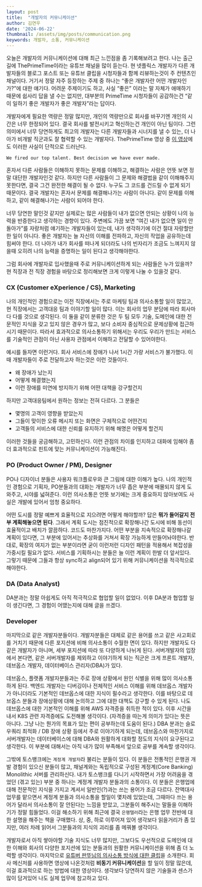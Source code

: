```yaml
---
layout: post
title:  "개발자의 커뮤니케이션"
author: 김연우
date: '2024-06-22'
thumbnail: /assets/img/posts/communication.png
keywords: 개발자, 소통, 커뮤니케이션
---
```


오늘은 개발자의 커뮤니케이션에 대해 최근 느낀점을 좀 기록해보려고 한다. 나는 출근길에 ThePrimeTime이라는 유튜브 채널을 많이 듣는다. 현 넷플릭스 개발자가 다른 개발자들의 블로그 포스트 또는 유튜브 클립을 시청자들과 함께 리뷰하는것이 주 컨텐츠인 채널이다. 거기서 정말 자주 등장하는 주제 중 하나는 “좋은 개발자란 어떤 개발자인가?”에 대한 얘기다. 어려운 주제이기도 하고, 사실 “좋은” 이라는 말 자체가 애매하기 때문에 쉽사리 답을 낼 수는 없지만, 대부분의 PrimeTime 시청자들이 공감하는건 “같이 일하기 좋은 개발자가 좋은 개발자”라는 답이다. 

개발자에게 필요한 역량은 정말 많지만, 개인의 역량만으로 회사를 바꾸기엔 개인의 시간은 너무 한정되어 있다. 결국 회사를 발전시키고 혁신하는건 개인이 아닌 팀이다. 그런 의미에서 너무 당연하게도 최고의 개발자는 다른 개발자들과 시너지를 낼 수 있는, 더 나아가 비개발 직군과도 잘 협력할 수 있는 개발자다. ThePrimeTime 영상 중 [이 영상](https://www.youtube.com/watch?v=X0BqpiXIbW8)에도 이러한 사실이 단적으로 드러난다. 

`We fired our top talent. Best decision we have ever made.`

혼자서 다른 사람들은 이해하지 못하는 문제를 이해하고, 해결하는 사람은 언뜻 보면 정말 대단한 개발자인것 같다. 하지만 다른 사람들이 그 문제와 해결법을 같이 이해해주지 못한다면, 결국 그건 완전한 해결이 될 수 없다. 누구도 그 코드를 건드릴 수 없게 되기 때문이다. 결국 개발자는 혼자서 문제를 해결해나가는 사람이 아니다. 같이 문제를 이해하고, 같이 해결해나가는 사람이 되어야 한다.

너무 당연한 말인것 같지만 실제로는 많은 사람들이 내가 없으면 안되는 상황이 나의 능력을 반증한다고 생각하는 경향이 있다. 주변에도 가끔 보면 “여긴 내가 없으면 일이 안돌아가”를 자랑처럼 얘기하는 개발자들이 있는데, 내가 생각하기에 이건 절대 자랑할만한 일이 아니다. 좋은 개발자는 늘 자신의 이해를 전파하고, 자신의 작업을 공유하는데 힘써야 한다. 더 나아가 내가 회사를 떠나게 되더라도 나의 빈자리가 조금도 느껴지지 않을때 오히려 나의 능력을 증명하는 일이 된다고 생각해야한다. 

그럼 회사에 개발자로 입사했을때 주로 커뮤니케이션하게 되는 사람들은 누가 있을까? 현 직장과 전 직장 경험을 바탕으로 정리해보면 크게 이렇게 나눌 수 있을것 같다.

### CX (Customer eXperience / CS), Marketing

나의 개인적인 경험으로는 이전 직장에서는 주로 마케팅 팀과 의사소통할 일이 많았고, 현 직장에서는 고객대응 팀과 이야기할 일이 많다. 이는 회사의 업무 분담에 따라 회사마다 다를 것으로 생각된다. 이 둘을 같이 분류한 것은 두 팀 모두 기술, 도메인에 대한 전문적인 지식을 갖고 있지 않은 경우가 많고, 보다 소비자 중심적으로 문제상황에 접근하시기 때문이다. 따라서 효과적으로 의사소통하기 위해서는 우리도 우리가 만드는 서비스를 기술적인 관점이 아닌 사용자 관점에서 이해하고 전달할 수 있어야한다.

예시를 들자면 이런거다. 회사 서비스에 장애가 나서 1시간 가량 서비스가 불가했다. 이때 개발자들이 주로 전달하고자 하는것은 이런 것들이다.
* 왜 장애가 났는지
* 어떻게 해결했는지
* 이런 장애를 미연에 방지하기 위해 어떤 대책을 강구할건지

하지만 고객대응팀에서 원하는 정보는 전혀 다르다. 그 분들은
* 몇명의 고객이 영향을 받았는지
* 그들이 맞이한 오류 메시지 또는 화면은 구체적으로 어떤건지
* 고객들의 서비스에 대한 신뢰를 유지하기 위해 해명은 어떻게 할건지


이러한 것들을 궁금해하고, 고민하신다. 이런 관점의 차이를 인지하고 대화에 임해야 좀 더 효과적으로 핀트에 맞는 커뮤니케이션이 가능해진다.

### PO (Product Owner / PM), Designer

PO나 디자이너 분들은 사용자 워크플로우와 큰 그림에 대한 이해가 높다. 나의 개인적인 경험으로 기획자, PO분들과의 대화는 개발자가 너무 좁은 부분에 매몰되지 않게 도와주고, 시야를 넓혀준다. 이런 의사소통은 언뜻 보기에는 크게 중요하지 않아보여도 사실은 개발에 있어서 엄청 중요하다.

어떤 도시를 정말 예쁘게 효율적으로 지으려면 어떻게 해야할까? 답은 **뭐가 들어갈지 전부 계획해놓으면 된다**. 그래서 계획 도시는 점진적으로 확장해나간 도시에 비해 동선이 효율적이고 배치가 깔끔하다. 코드도 마찬가지다. 어떤 부분을 지속적으로 확장해나갈 계획이 있다면, 그 부분에 있어서는 추상화를 거쳐서 확장 가능하게 만들어놔야한다. 반대로, 확장의 여지가 없는 부분이라면 굳이 이런저런 디자인 패턴을 적용해서 복잡성을 가중시킬 필요가 없다. 서비스를 기획하시는 분들은 늘 이런 계획이 한발 더 앞서있다. 그렇기 때문에 그들과 항상 sync하고 align되어 있기 위해 커뮤니케이션을 적극적으로 해야한다.

### DA (Data Analyst)

DA분과는 정말 아쉽게도 아직 적극적으로 협업할 일이 없었다. 이후 DA분과 협업할 일이 생긴다면, 그 경험이 어땠는지에 대해 글을 쓰겠다.

### Developer

마지막으로 같은 개발자분들이다. 개발자분들은 대체로 같은 용어를 쓰고 같은 사고회로를 거치기 때문에 다른 포지션에 비해 의사소통이 수월한 면이 있다. 하지만 개발자도 다 같은 개발자가 아니며, 세부 포지션에 따라 또 다양하게 나뉘게 된다. 서버개발자의 입장에서 본다면, 같은 서버개발자를 제외하고 이야기하게 되는 직군은 크게 프론트 개발자, 데브옵스 개발자, 데이터베이스 관리자(DBA)가 있다.

데브옵스, 플랫폼 개발자분들과는 주로 장애 상황에서 원인 식별을 위해 많이 의사소통하게 된다. 백엔드 개발자는 디버깅이나 전체적인 서비스 이해를 위해 데브옵스 개발자가 아니더라도 기본적인 데브옵스에 대한 지식이 필수라고 생각한다. 이를 바탕으로 데브옵스 분들과 장애상황에 대해 논의하고 그에 대한 대책도 강구할 수 있게 된다. 나도 데브옵스에 대한 기본적인 이해를 위해 AWS 자격증을 취득한 적이 있다. 이후 시간을 내서 K8S 관련 자격증에도 도전해볼 생각이다. (자격증을 따는게 의미가 있다는 뜻은 아니다. 그냥 나는 뭔가의 목표가 있는 편이 공부하는데 도움이 된다.) DBA 분과는 슬로우쿼리 최적화 / DB 장애 상황 등에서 주로 이야기하게 되는데, 데브옵스와 마찬가지로 서버개발자는 데이터베이스에 대해 DBA와 원활하게 대화할 정도의 지식이 요구된다고 생각한다. 이 부분에 대해서는 아직 내가 많이 부족해서 앞으로 공부를 계속할 생각이다.

그밖에 토스뱅크에는 `계정계 개발자`라 불리는 분들이 있다. 이 분들은 전통적인 은행권 개발 경험이 있으신 분들이 많고, 채널계와는 독립적으로 구성된 계정계(Core Banking) Monolithic 서버를 관리하신다. 내가 토스뱅크를 다니기 시작하면서 가장 어려움을 겪었던 (겪고 있는) 부분 중 하나는 계정계 개발자 분들과의 소통이다. 이 분들은 은행업에 대해 전문적인 지식을 가지고 계셔서 일반인(?)과는 쓰는 용어가 조금 다르다. 잔액대사 업무를 맡으면서 계정계 분들과 의사소통을 할일이 몇차례 있었는데, 그때마다 쓰는 용어가 달라서 의사소통이 잘 안된다는 느낌을 받았고, 그분들이 해주시는 말들을 이해하기가 정말 힘들었다. 이걸 해소하기 위해 최근에 결국 `은행텔러`라는 은행 업무 전반에 대한 설명을 해주는 책을 구매했다. 상, 중, 하로 이루어져 있어 생각보다 읽을거리가 좀 있지만, 여러 차례 읽어서 그분들과의 지식의 괴리를 좀 메꿔볼 생각이다.

개발자로서 아직 쌓아야할 기술 지식도 너무 많지만, 그보다도 우선적으로 도메인에 대한 이해와 회사의 다양한 포지션에 있는 분들과의 원활한 커뮤니케이션을 위해 좀 더 노력할 생각이다. 마지막으로 [유튜버 판뚜님의 의사소통 방식에 대한 클립](https://www.youtube.com/watch?v=-8yNexlKspI)을 소개한다. 회사 메신저를 사용하면 영상에 나온것처럼 **비동기 커뮤니케이션**을 할 일이 정말 많은데, 이걸 효과적으로 하는 방법에 대한 영상이다. 생각보다 당연하지 않은 기술들과 센스가 많이 담겨있어 나도 실제 업무에 참고하고 있다.
